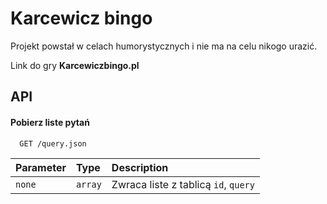 
# Karcewicz bingo

Projekt powstał w celach humorystycznych i nie ma na celu nikogo urazić.

Link do gry **Karcewiczbingo.pl**

## API 

#### Pobierz liste pytań

```http
  GET /query.json
```

| Parameter | Type     | Description                |
| :-------- | :------- | :------------------------- |
| `none` | `array` | Zwraca liste z tablicą `id`, `query` |



